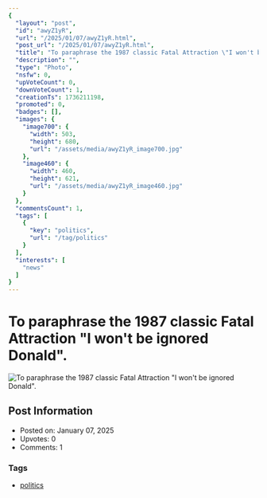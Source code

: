 ```yaml
---
{
  "layout": "post",
  "id": "awyZ1yR",
  "url": "/2025/01/07/awyZ1yR.html",
  "post_url": "/2025/01/07/awyZ1yR.html",
  "title": "To paraphrase the 1987 classic Fatal Attraction \"I won't be ignored Donald\".",
  "description": "",
  "type": "Photo",
  "nsfw": 0,
  "upVoteCount": 0,
  "downVoteCount": 1,
  "creationTs": 1736211198,
  "promoted": 0,
  "badges": [],
  "images": {
    "image700": {
      "width": 503,
      "height": 680,
      "url": "/assets/media/awyZ1yR_image700.jpg"
    },
    "image460": {
      "width": 460,
      "height": 621,
      "url": "/assets/media/awyZ1yR_image460.jpg"
    }
  },
  "commentsCount": 1,
  "tags": [
    {
      "key": "politics",
      "url": "/tag/politics"
    }
  ],
  "interests": [
    "news"
  ]
}
---
```


# To paraphrase the 1987 classic Fatal Attraction "I won't be ignored Donald".

![To paraphrase the 1987 classic Fatal Attraction "I won't be ignored Donald".](/assets/media/awyZ1yR_image700.jpg)

## Post Information

- Posted on: January 07, 2025
- Upvotes: 0
- Comments: 1

### Tags

- [politics](/tag/politics)
